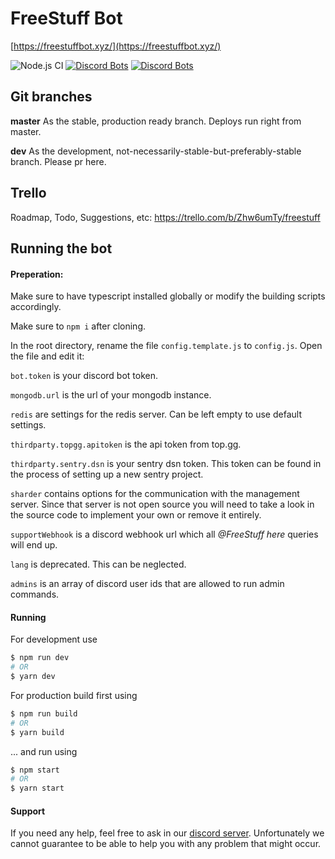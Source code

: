 
# FreeStuff Bot

[https://freestuffbot.xyz/](https://freestuffbot.xyz/)

![Node.js CI](https://github.com/TudeTeam/freestuff-bot/workflows/Node.js%20CI/badge.svg)
[![Discord Bots](https://top.gg/api/widget/status/672822334641537041.svg)](https://top.gg/bot/672822334641537041)
[![Discord Bots](https://top.gg/api/widget/servers/672822334641537041.svg?noavatar=true)](https://top.gg/bot/672822334641537041)

## Git branches

**master** As the stable, production ready branch. Deploys run right from master.

**dev** As the development, not-necessarily-stable-but-preferably-stable branch. Please pr here.

## Trello

Roadmap, Todo, Suggestions, etc: https://trello.com/b/Zhw6umTy/freestuff

## Running the bot

#### Preperation:

Make sure to have typescript installed globally or modify the building scripts accordingly.

Make sure to `npm i` after cloning.

In the root directory, rename the file `config.template.js` to `config.js`. Open the file and edit it:

`bot.token` is your discord bot token.

`mongodb.url` is the url of your mongodb instance.

`redis` are settings for the redis server. Can be left empty to use default settings.

`thirdparty.topgg.apitoken` is the api token from top.gg.

`thirdparty.sentry.dsn` is your sentry dsn token. This token can be found in the process of setting up a new sentry project.

`sharder` contains options for the communication with the management server. Since that server is not open source you will need to take a look in the source code to implement your own or remove it entirely.

`supportWebhook` is a discord webhook url which all _@FreeStuff here_ queries will end up.

`lang` is deprecated. This can be neglected.

`admins` is an array of discord user ids that are allowed to run admin commands.

#### Running

For development use
```sh
$ npm run dev
# OR
$ yarn dev
```

For production build first using
```sh
$ npm run build
# OR
$ yarn build
```

... and run using

```sh
$ npm start
# OR
$ yarn start
```

#### Support

If you need any help, feel free to ask in our [discord server](https://freestuffbot.xyz/discord). Unfortunately we cannot guarantee to be able to help you with any problem that might occur.
